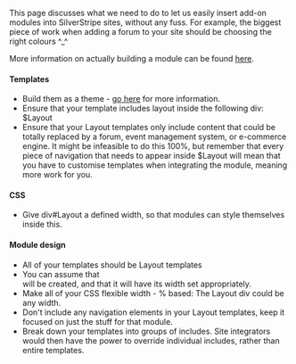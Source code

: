 
This page discusses what we need to do to let us easily insert add-on modules into SilverStripe sites, without any fuss.  For example, the biggest piece of work when adding a forum to your site should be choosing the right colours ^_^


More information on actually building a module can be found [here](creating-modules).


#### Templates
*  Build them as a theme - [go here](themes) for more information.
*  Ensure that your template includes layout inside the following div: <div id="Layout">$Layout</div>
*  Ensure that your Layout templates only include content that could be totally replaced by a forum, event management system, or e-commerce engine.  It might be infeasible to do this 100%, but remember that every piece of navigation that needs to appear inside $Layout will mean that you have to customise templates when integrating the module, meaning more work for you.


#### CSS
*  Give div#Layout a defined width, so that modules can style themselves inside this. 


#### Module design

*  All of your templates should be Layout templates
*  You can assume that <div id="Layout"> will be created, and that it will have its width set appropriately.
*  Make all of your CSS flexible width - % based: The Layout div could be any width.
*  Don't include any navigation elements in your Layout templates, keep it focused on just the stuff for that module.
*  Break down your templates into groups of includes.  Site integrators would then have the power to override individual includes, rather than entire templates.
